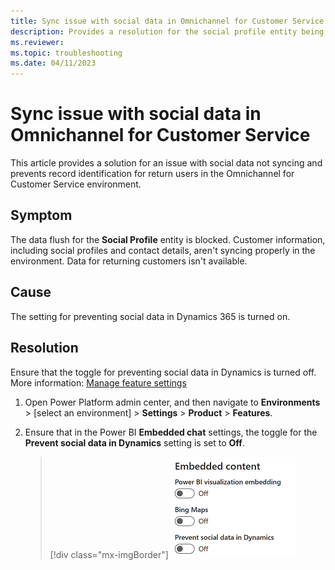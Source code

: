 ```yaml
---
title: Sync issue with social data in Omnichannel for Customer Service
description: Provides a resolution for the social profile entity being blocked and data not syncing in Omnichannel for Customer Service.
ms.reviewer: 
ms.topic: troubleshooting
ms.date: 04/11/2023
---
```


# Sync issue with social data in Omnichannel for Customer Service

This article provides a solution for an issue with social data not syncing and prevents record identification for return users in the Omnichannel for Customer Service environment.

## Symptom

The data flush for the **Social Profile** entity is blocked. Customer information, including social profiles and contact details, aren't syncing properly in the environment. Data for returning customers isn't available.

## Cause

The setting for preventing social data in Dynamics 365 is turned on.

## Resolution

Ensure that the toggle for preventing social data in Dynamics is turned off. More information: [Manage feature settings](/power-platform/admin/settings-features)

1. Open Power Platform admin center, and then navigate to **Environments** > [select an environment] > **Settings** > **Product** > **Features**.

1. Ensure that in the Power BI **Embedded chat** settings, the toggle for the **Prevent social data in Dynamics** setting is set to **Off**.

    > [!div class="mx-imgBorder"]
    > ![Prevent social data in Dynamics setting in Power Platform admin center.](media/social-data-setting.png "Prevent social data in Dynamics")
